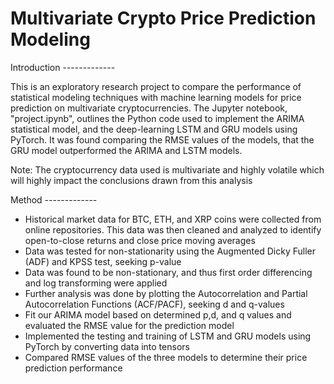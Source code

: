 # Multivariate Crypto Price Prediction Modeling


Introduction -------------

This is an exploratory research project to compare the performance of statistical modeling techniques with machine learning models for price prediction on multivariate cryptocurrencies. The Jupyter notebook, "project.ipynb", outlines the Python code used to implement the ARIMA statistical model, and the deep-learning LSTM and GRU models using PyTorch. It was found comparing the RMSE values of the models, that the GRU model outperformed the ARIMA and LSTM models. 

Note: The cryptocurrency data used is multivariate and highly volatile which will highly impact the conclusions drawn from this analysis


Method -------------

- Historical market data for BTC, ETH, and XRP coins were collected from online repositories. This data was then cleaned and analyzed to identify open-to-close returns and close price moving averages
- Data was tested for non-stationarity using the Augmented Dicky Fuller (ADF) and KPSS test, seeking p-value
- Data was found to be non-stationary, and thus first order differencing and log transforming were applied
- Further analysis was done by plotting the Autocorrelation and Partial Autocorrelation Functions (ACF/PACF), seeking d and q-values
- Fit our ARIMA model based on determined p,d, and q values and evaluated the RMSE value for the prediction model     
- Implemented the testing and training of LSTM and GRU models using PyTorch by converting data into tensors
- Compared RMSE values of the three models to determine their price prediction performance 
 




